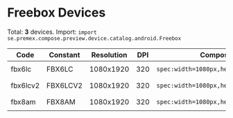# Freebox Devices

Total: **3** devices. Import: `import se.premex.compose.preview.device.catalog.android.Freebox`

| Code | Constant | Resolution | DPI | Compose Spec | Preview Usage |
|------|----------|------------|-----|-------------|---------------|
| fbx6lc | FBX6LC | 1080x1920 | 320 | `spec:width=1080px,height=1920px,dpi=320` | `@Preview(device = Freebox.FBX6LC)` |
| fbx6lcv2 | FBX6LCV2 | 1080x1920 | 320 | `spec:width=1080px,height=1920px,dpi=320` | `@Preview(device = Freebox.FBX6LCV2)` |
| fbx8am | FBX8AM | 1080x1920 | 320 | `spec:width=1080px,height=1920px,dpi=320` | `@Preview(device = Freebox.FBX8AM)` |

<!-- Generated automatically. Do not edit manually. -->
